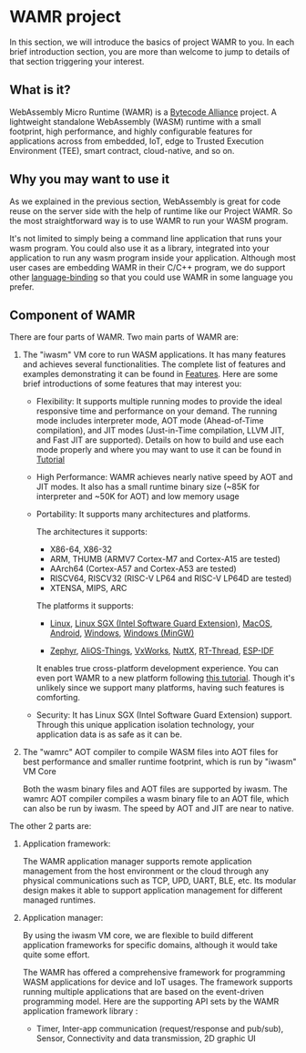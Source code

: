 # WAMR project

 In this section, we will introduce the basics of project WAMR to you. In each brief introduction section, you are more than welcome to jump to details of that section triggering your interest.

## What is it?

WebAssembly Micro Runtime (WAMR) is a [Bytecode Alliance](https://bytecodealliance.org/) project. A lightweight standalone WebAssembly (WASM) runtime with a small footprint, high performance, and highly configurable features for applications across from embedded, IoT, edge to Trusted Execution Environment (TEE), smart contract, cloud-native, and so on.

## Why you may want to use it

<!-- TODO: link  -->

As we explained in the previous section, WebAssembly is great for code reuse on the server side with the help of runtime like our Project WAMR. So the most straightforward way is to use WAMR to run your WASM program.

It's not limited to simply being a command line application that runs your wasm program. You could also use it as a library, integrated into your application to run any wasm program inside your application. Although most user cases are embedding WAMR in their C/C++ program, we do support other [language-binding](../../tutorial/language_embedding/README.md) so that you could use WAMR in some language you prefer.

## Component of WAMR

<!-- TODO: link -->

There are four parts of WAMR. Two main parts of WAMR are:

1. The "iwasm" VM core to run WASM applications. It has many features and achieves several functionalities. The complete list of features and examples demonstrating it can be found in [Features](../../features/README.md). Here are some brief introductions of some features that may interest you:

   - Flexibility: It supports multiple running modes to provide the ideal responsive time and performance on your demand. The running mode includes interpreter mode, AOT mode (Ahead-of-Time compilation), and JIT modes (Just-in-Time compilation, LLVM JIT, and Fast JIT are supported). Details on how to build and use each mode properly and where you may want to use it can be found in [Tutorial](../../tutorial/README.md)

   - High Performance: WAMR achieves nearly native speed by  AOT and JIT modes. It also has a small runtime binary size (~85K for interpreter and ~50K for AOT) and low memory usage

   - Portability: It supports many architectures and platforms.

     The architectures it supports:

     - X86-64, X86-32
     - ARM, THUMB (ARMV7 Cortex-M7 and Cortex-A15 are tested)
     - AArch64 (Cortex-A57 and Cortex-A53 are tested)
     - RISCV64, RISCV32 (RISC-V LP64 and RISC-V LP64D are tested)
     - XTENSA, MIPS, ARC

     The  platforms it supports:

     - [Linux](../../../doc/build_wamr.md#linux),  [Linux SGX (Intel Software Guard Extension)](../../../doc/linux_sgx.md),  [MacOS](../../../doc/build_wamr.md#macos),  [Android](../../../doc/build_wamr.md#android), [Windows](../../../doc/build_wamr.md#windows), [Windows (MinGW)](../../../doc/build_wamr.md#mingw)

     - [Zephyr](../../../doc/build_wamr.md#zephyr),  [AliOS-Things](../../../doc/build_wamr.md#alios-things),  [VxWorks](../../../doc/build_wamr.md#vxworks), [NuttX](../../../doc/build_wamr.md#nuttx), [RT-Thread](../../../doc/build_wamr.md#RT-Thread), [ESP-IDF](../../../doc/build_wamr.md#esp-idf)

     It enables true cross-platform development experience. You can even port WAMR to a new platform following [this tutorial](../../../doc/port_wamr.md). Though it's unlikely since we support many platforms, having such features is comforting.

   - Security: It has Linux SGX (Intel Software Guard Extension) support. Through this unique application isolation technology, your application data is as safe as it can be.

2. The "wamrc" AOT compiler to compile WASM files into AOT files for best performance and smaller runtime footprint, which is run by "iwasm" VM Core

   Both the wasm binary files and AOT files are supported by iwasm. The wamrc AOT compiler compiles a wasm binary file to an AOT file, which can also be run by iwasm. The speed by AOT and JIT are near to native.

The other 2 parts are:

1. Application framework:

   The WAMR application manager supports remote application management from the host environment or the cloud through any physical communications such as TCP, UPD, UART, BLE, etc. Its modular design makes it able to support application management for different managed runtimes.

2. Application manager:

   By using the iwasm VM core, we are flexible to build different application frameworks for specific domains, although it would take quite some effort.

   The WAMR has offered a comprehensive framework for programming WASM applications for device and IoT usages. The framework supports running multiple applications that are based on the event-driven programming model. Here are the supporting API sets by the WAMR application framework library :

   - Timer, Inter-app communication (request/response and pub/sub), Sensor, Connectivity and data transmission, 2D graphic UI
